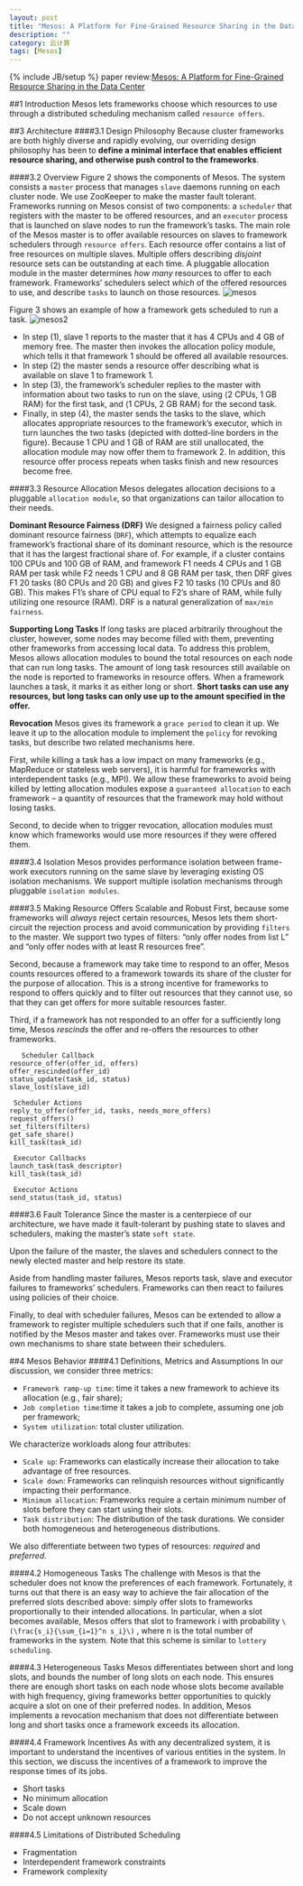 ```yaml
---
layout: post
title: "Mesos: A Platform for Fine-Grained Resource Sharing in the Data Center"
description: ""
category: 云计算
tags: [Mesos]
---
```

{% include JB/setup %}
paper review:[Mesos: A Platform for Fine-Grained Resource Sharing in the Data Center
](http://www.eecs.berkeley.edu/Pubs/TechRpts/2010/EECS-2010-87.pdf)

<!--break-->

##1 Introduction
Mesos lets frameworks choose which resources to use through a distributed scheduling mechanism called `resource offers`.

##3 Architecture
####3.1 Design Philosophy
Because cluster frameworks are both highly diverse and rapidly evolving, our overriding design philosophy has been to **define a minimal interface that enables efficient resource sharing, and otherwise push control to the frameworks**.

####3.2 Overview
Figure 2 shows the components of Mesos. The system consists a `master` process that manages `slave` daemons running on each cluster node. We use ZooKeeper to make the master fault tolerant. Frameworks running on Mesos consist of two components: a `scheduler` that registers with the master to be offered resources, and an `executor` process that is launched on slave nodes to run the framework’s tasks. The main role of the Mesos master is to offer available resources on slaves to framework schedulers through `resource offers`. Each resource offer contains a list of free resources on multiple slaves. Multiple offers describing *disjoint* resource sets can be outstanding at each time. A pluggable allocation module in the master determines *how many* resources to offer to each framework. Frameworks’ schedulers select *which* of the offered resources to use, and describe `tasks` to launch on those resources.
![mesos](/assets/2013-07-26-mesos/mesos.png)

Figure 3 shows an example of how a framework gets scheduled to run a task. 
![mesos2](/assets/2013-07-26-mesos/mesos2.png)

* In step (1), slave 1 reports to the master that it has 4 CPUs and 4 GB of memory free. The master then invokes the allocation policy module, which tells it that framework 1 should be offered all available resources. 
* In step (2) the master sends a resource offer describing what is available on slave 1 to framework 1. 
* In step (3), the framework’s scheduler replies to the master with information about two tasks to run on the slave, using ⟨2 CPUs, 1 GB RAM⟩ for the first task, and ⟨1 CPUs, 2 GB RAM⟩ for the second task. 
* Finally, in step (4), the master sends the tasks to the slave, which allocates appropriate resources to the framework’s executor, which in turn launches the two tasks (depicted with dotted-line borders in the figure). Because 1 CPU and 1 GB of RAM are still unallocated, the allocation module may now offer them to framework 2. In addition, this resource offer process repeats when tasks finish and new resources become free.

####3.3 Resource Allocation
Mesos delegates allocation decisions to a pluggable `allocation module`, so that organizations can tailor allocation to their needs.

**Dominant Resource Fairness (DRF)** We designed a fairness policy called dominant resource fairness (`DRF`), which attempts to equalize each framework’s fractional share of its dominant resource, which is the resource that it has the largest fractional share of. For example, if a cluster contains 100 CPUs and 100 GB of RAM, and framework F1 needs 4 CPUs and 1 GB RAM per task while F2 needs 1 CPU and 8 GB RAM per task, then DRF gives F1 20 tasks (80 CPUs and 20 GB) and gives F2 10 tasks (10 CPUs and 80 GB). This makes F1’s share of CPU equal to F2’s share of RAM, while fully utilizing one resource (RAM). DRF is a natural generalization of `max/min fairness`.

**Supporting Long Tasks** If long tasks are placed arbitrarily throughout the cluster, however, some nodes may become filled with them, preventing other frameworks from accessing local data. To address this problem, Mesos allows allocation modules to bound the total resources on each node that can run long tasks. The amount of long task resources still available on the node is reported to frameworks in resource offers. When a framework launches a task, it marks it as either long or short. **Short tasks can use any resources, but long tasks can only use up to the amount specified in the offer.**

**Revocation** 
Mesos gives its framework a `grace period` to clean it up. We leave it up to the allocation module to implement the `policy` for revoking tasks, but describe two related mechanisms here.

First, while killing a task has a low impact on many frameworks (e.g., MapReduce or stateless web servers), it is harmful for frameworks with interdependent tasks (e.g., MPI). We allow these frameworks to avoid being killed by letting allocation modules expose a `guaranteed allocation` to each framework – a quantity of resources that the framework may hold without losing tasks.

Second, to decide when to trigger revocation, allocation modules must know which frameworks would use more resources if they were offered them.

####3.4 Isolation
Mesos provides performance isolation between frame- work executors running on the same slave by leveraging existing OS isolation mechanisms. We support multiple isolation mechanisms through pluggable `isolation modules`.

####3.5 Making Resource Offers Scalable and Robust
First, because some frameworks will *always* reject certain resources, Mesos lets them short-circuit the rejection process and avoid communication by providing `filters` to the master. We support two types of filters: “only offer nodes from list L” and “only offer nodes with at least R resources free”. 

Second, because a framework may take time to respond to an offer, Mesos counts resources offered to a framework towards its share of the cluster for the purpose of allocation. This is a strong incentive for frameworks to respond to offers quickly and to filter out resources that they cannot use, so that they can get offers for more suitable resources faster.

Third, if a framework has not responded to an offer for a sufficiently long time, Mesos *rescinds* the offer and re-offers the resources to other frameworks.

    ￼￼￼Scheduler Callback       
    resource_offer(offer_id, offers) 
    offer_rescinded(offer_id) 
    status_update(task_id, status) 
    slave_lost(slave_id)
    
    ￼Scheduler Actions
    reply_to_offer(offer_id, tasks, needs_more_offers)
    request_offers() 
    set_filters(filters) 
    get_safe_share() 
    kill_task(task_id)
    
    ￼Executor Callbacks
    launch_task(task_descriptor) 
    kill_task(task_id)
    
    ￼Executor Actions
    send_status(task_id, status)

####3.6 Fault Tolerance
Since the master is a centerpiece of our architecture, we have made it fault-tolerant by pushing state to slaves and schedulers, making the master’s state `soft state`. 

Upon the failure of the master, the slaves and schedulers connect to the newly elected master and help restore its state.

Aside from handling master failures, Mesos reports task, slave and executor failures to frameworks’ schedulers. Frameworks can then react to failures using policies of their choice.

Finally, to deal with scheduler failures, Mesos can be extended to allow a framework to register multiple schedulers such that if one fails, another is notified by the Mesos master and takes over. Frameworks must use their own mechanisms to share state between their schedulers.

##4 Mesos Behavior
####4.1 Definitions, Metrics and Assumptions
In our discussion, we consider three metrics:

* `Framework ramp-up time`: time it takes a new framework to achieve its allocation (e.g., fair share);
* `Job completion time`:time it takes a job to complete, assuming one job per framework;
* `System utilization`: total cluster utilization.

We characterize workloads along four attributes:

* `Scale up`: Frameworks can elastically increase their allocation to take advantage of free resources.
* `Scale down`: Frameworks can relinquish resources without significantly impacting their performance.
* `Minimum allocation`: Frameworks require a certain minimum number of slots before they can start using their slots.
* `Task distribution`: The distribution of the task durations. We consider both homogeneous and heterogeneous distributions.

We also differentiate between two types of resources: *required* and *preferred*.

####4.2 Homogeneous Tasks
The challenge with Mesos is that the scheduler does not know the preferences of each framework. Fortunately, it turns out that there is an easy way to achieve the fair allocation of the preferred slots described above: simply offer slots to frameworks proportionally to their intended allocations. In particular, when a slot becomes available, Mesos offers that slot to framework i with probability `\(\frac{s_i}{\sum_{i=1}^n s_i}\)` , where n is the total number of frameworks in the system. Note that this scheme is similar to `lottery scheduling`.

####4.3 Heterogeneous Tasks
Mesos differentiates between short and long slots, and bounds the number of long slots on each node. This ensures there are enough short tasks on each node whose slots become available with high frequency, giving frameworks better opportunities to quickly acquire a slot on one of their preferred nodes. In addition, Mesos implements a revocation mechanism that does not differentiate between long and short tasks once a framework exceeds its allocation.

####4.4 Framework Incentives
As with any decentralized system, it is important to understand the incentives of various entities in the system. In this section, we discuss the incentives of a framework to improve the response times of its jobs.

* Short tasks
* No minimum allocation
* Scale down
* Do not accept unknown resources

####4.5 Limitations of Distributed Scheduling

* Fragmentation
* Interdependent framework constraints
* Framework complexity
